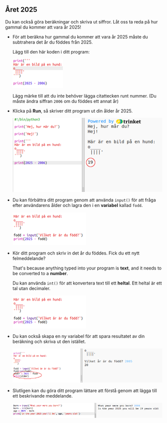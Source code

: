## Året 2025

Du kan också göra beräkningar och skriva ut siffror. Låt oss ta reda på hur gammal du kommer att vara år 2025!

+ För att beräkna hur gammal du kommer att vara år 2025 måste du subtrahera det år du föddes från 2025.
    
    Lägg till den här koden i ditt program:
    
    ![skärmdump](images/me-calc.png)
    
    Lägg märke till att du inte behöver lägga citattecken runt nummer. (Du måste ändra siffran `2006` om du föddes ett annat år)

+ Klicka på **Run**, så skriver ditt program ut din ålder år 2025.
    
    ![skärmdump](images/me-calc-run.png)

+ Du kan förbättra ditt program genom att använda `input()` för att fråga efter användarens ålder och lagra den i en **variabel** kallad `fodd`.
    
    ![skärmdump](images/me-input.png)

+ Kör ditt program och skriv in det år du föddes. Fick du ett nytt felmeddelande?
    
    That's because anything typed into your program is **text**, and it needs to be converted to a **number**.
    
    Du kan använda `int()` för att konvertera text till ett **heltal**. Ett heltal är ett tal utan decimaler.
    
    ![skärmdump](images/me-input-test.png)

+ Du kan också skapa en ny variabel för att spara resultatet av din beräkning och skriva ut den istället.
    
    ![skärmdump](images/me-result-variable.png)

+ Slutligen kan du göra ditt program lättare att förstå genom att lägga till ett beskrivande meddelande.
    
    ![screenshot](images/me-message.png)
